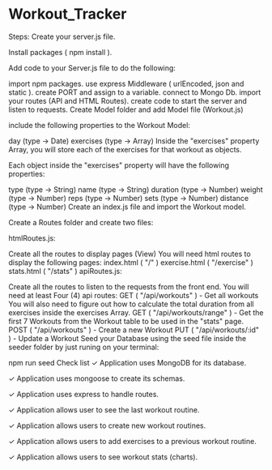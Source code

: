 # Workout_Tracker

Steps:
Create your server.js file.

Install packages ( npm install ).

Add code to your Server.js file to do the following:

import npm packages.
use express Middleware ( urlEncoded, json and static ).
create PORT and assign to a variable.
connect to Mongo Db.
import your routes (API and HTML Routes).
create code to start the server and listen to requests.
Create Model folder and add Model file (Workout.js)

include the following properties to the Workout Model:

day (type -> Date)
exercises (type -> Array)
Inside the "exercises" property Array, you will store each of the exercises for that workout as objects.

Each object inside the "exercises" property will have the following properties:

type (type -> String)
name (type -> String)
duration (type -> Number)
weight (type -> Number)
reps (type -> Number)
sets (type -> Number)
distance (type -> Number)
Create an index.js file and import the Workout model.

Create a Routes folder and create two files:

htmlRoutes.js:

Create all the routes to display pages (View)
You will need html routes to display the following pages:
index.html ( "/" )
exercise.html ( "/exercise" )
stats.html ( "/stats" )
apiRoutes.js:

Create all the routes to listen to the requests from the front end.
You will need at least Four (4) api routes:
GET ( "/api/workouts" ) - Get all workouts
You will also need to figure out how to calculate the total duration from all exercises inside the exercises Array.
GET ( "/api/workouts/range" ) - Get the first 7 Workouts from the Workout table to be used in the "stats" page.
POST ( "/api/workouts" ) - Create a new Workout
PUT ( "/api/workouts/:id" ) - Update a Workout
Seed your Database using the seed file inside the seeder folder by just runing on your terminal:

npm run seed
Check list
✓ Application uses MongoDB for its database.

✓ Application uses mongoose to create its schemas.

✓ Application uses express to handle routes.

✓ Application allows user to see the last workout routine.

✓ Application allows users to create new workout routines.

✓ Application allows users to add exercises to a previous workout routine.

✓ Application allows users to see workout stats (charts).
